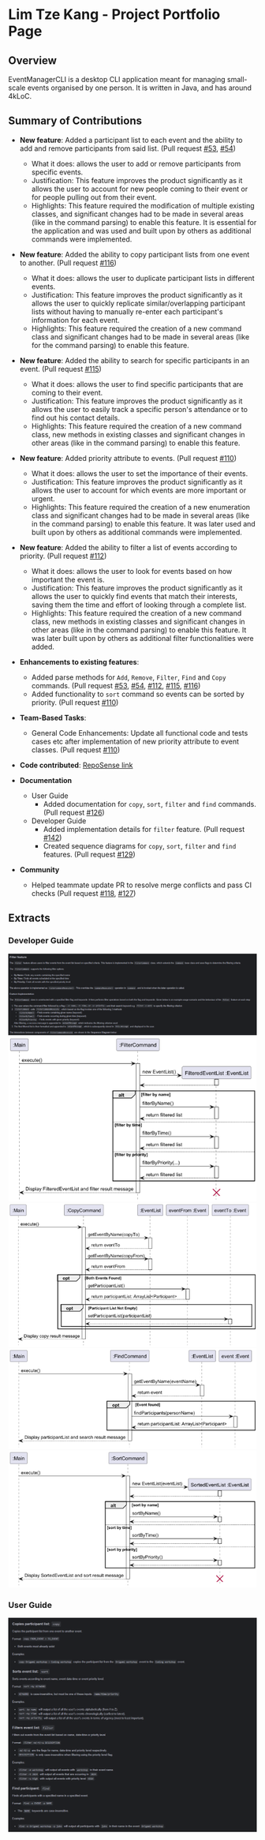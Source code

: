 
# Lim Tze Kang - Project Portfolio Page

## Overview
EventManagerCLI is a desktop CLI application meant for managing small-scale events organised by one person. It is written in Java, and has around 4kLoC.

## Summary of Contributions
* **New feature**: Added a participant list to each event and the ability to add and remove participants from said list. (Pull request [#53](https://github.com/AY2425S1-CS2113-W13-3/tp/pull/53), [#54](https://github.com/AY2425S1-CS2113-W13-3/tp/pull/54))
  * What it does: allows the user to add or remove participants from specific events.
  * Justification: This feature improves the product significantly as it allows the user to account for new people coming to their event or for people pulling out from their event.
  * Highlights: This feature required the modification of multiple existing classes, and significant changes had to be made in several areas (like in the command parsing) to enable this feature. It is essential for the application and was used and built upon by others as additional commands were implemented.


* **New feature**: Added the ability to copy participant lists from one event to another. (Pull request [#116](https://github.com/AY2425S1-CS2113-W13-3/tp/pull/116))
  * What it does: allows the user to duplicate participant lists in different events.
  * Justification: This feature improves the product significantly as it allows the user to quickly replicate similar/overlapping participant lists without having to manually re-enter each participant's information for each event.
  * Highlights: This feature required the creation of a new command class and significant changes had to be made in several areas (like for the command parsing) to enable this feature.


* **New feature**: Added the ability to search for specific participants in an event. (Pull request [#115](https://github.com/AY2425S1-CS2113-W13-3/tp/pull/115))
  * What it does: allows the user to find specific participants that are coming to their event.
  * Justification: This feature improves the product significantly as it allows the user to easily track a specific person's attendance or to find out his contact details.
  * Highlights: This feature required the creation of a new command class, new methods in existing classes and significant changes in other areas (like in the command parsing) to enable this feature.

<div style="page-break-after: always;"></div>

* **New feature**: Added priority attribute to events. (Pull request [#110](https://github.com/AY2425S1-CS2113-W13-3/tp/pull/110))
  * What it does: allows the user to set the importance of their events.
  * Justification: This feature improves the product significantly as it allows the user to account for which events are more important or urgent.
  * Highlights: This feature required the creation of a new enumeration class and significant changes had to be made in several areas (like in the command parsing) to enable this feature. It was later used and built upon by others as additional commands were implemented.


* **New feature**: Added the ability to filter a list of events according to priority. (Pull request [#112](https://github.com/AY2425S1-CS2113-W13-3/tp/pull/112))
  * What it does: allows the user to look for events based on how important the event is.
  * Justification: This feature improves the product significantly as it allows the user to quickly find events that match their interests, saving them the time and effort of looking through a complete list.
  * Highlights: This feature required the creation of a new command class, new methods in existing classes and significant changes in other areas (like in the command parsing) to enable this feature. It was later built upon by others as additional filter functionalities were added.


* **Enhancements to existing features**:
  * Added parse methods for `Add`, `Remove`, `Filter`, `Find` and `Copy` commands.  (Pull request [#53](https://github.com/AY2425S1-CS2113-W13-3/tp/pull/53), [#54](https://github.com/AY2425S1-CS2113-W13-3/tp/pull/54), [#112](https://github.com/AY2425S1-CS2113-W13-3/tp/pull/112), [#115](https://github.com/AY2425S1-CS2113-W13-3/tp/pull/115), [#116](https://github.com/AY2425S1-CS2113-W13-3/tp/pull/116))
  * Added functionality to `sort` command so events can be sorted by priority. (Pull request [#110](https://github.com/AY2425S1-CS2113-W13-3/tp/pull/110))


* **Team-Based Tasks**:
  * General Code Enhancements: Update all functional code and tests cases etc after implementation of new priority attribute to event classes. (Pull request [#110](https://github.com/AY2425S1-CS2113-W13-3/tp/pull/110))


* **Code contributed**: [RepoSense link](https://nus-cs2113-ay2425s1.github.io/tp-dashboard/?search=LTK&sort=groupTitle&sortWithin=title&timeframe=commit&mergegroup=&groupSelect=groupByRepos&breakdown=true&checkedFileTypes=docs~functional-code~test-code~other&since=2024-09-20&tabOpen=true&tabType=authorship&tabAuthor=LTK-1606&tabRepo=AY2425S1-CS2113-W13-3%2Ftp%5Bmaster%5D&authorshipIsMergeGroup=false&authorshipFileTypes=docs~functional-code~test-code&authorshipIsBinaryFileTypeChecked=false&authorshipIsIgnoredFilesChecked=false)


* **Documentation**
  * User Guide
    * Added documentation for `copy`, `sort`, `filter` and `find` commands. (Pull request [#126](https://github.com/AY2425S1-CS2113-W13-3/tp/pull/126))
  * Developer Guide
    * Added implementation details for `filter` feature. (Pull request [#142](https://github.com/AY2425S1-CS2113-W13-3/tp/pull/142))
    * Created sequence diagrams for `copy`, `sort`, `filter` and `find` features. (Pull request [#129](https://github.com/AY2425S1-CS2113-W13-3/tp/pull/129))
 
     
* **Community**
  * Helped teammate update PR to resolve merge conflicts and pass CI checks (Pull request [#118](https://github.com/AY2425S1-CS2113-W13-3/tp/pull/118), [#127](https://github.com/AY2425S1-CS2113-W13-3/tp/pull/127))

<div style="page-break-after: always;"></div>

## Extracts

### Developer Guide
<img src="screenshots/FilterFeatureScreenshot.png" alt="Filter Feature Extract Screenshot">
<img src="screenshots/FilterSequenceScreenshot.png" alt="Filter Command Sequence Diagram Screenshot">
<img src="screenshots/CopySequenceScreenshot.png" alt="Copy Command Sequence Diagram Screenshot">
<img src="screenshots/FindSequenceScreenshot.png" alt="Find Command Sequence Diagram Screenshot">
<img src="screenshots/SortSequenceScreenshot.png" alt="Sort Command Sequence Diagram Screenshot">

<div style="page-break-after: always;"></div>

### User Guide
<img src="screenshots/TKUserGuideScreenshot.png" alt="Copy, Find, Filter, Sort Commands User Guide Screenshot">
